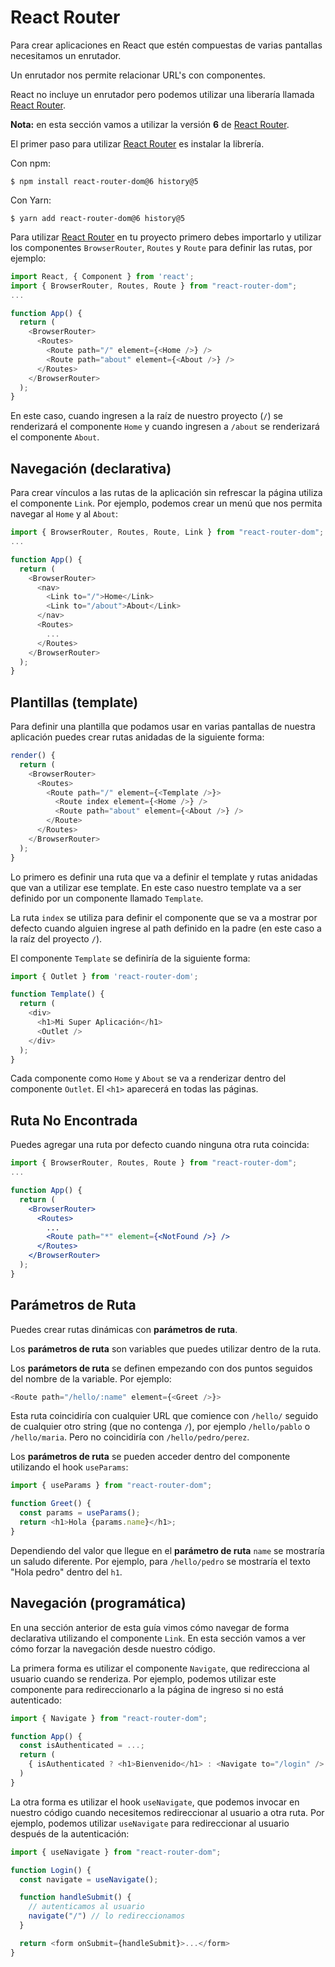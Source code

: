 # React Router

Para crear aplicaciones en React que estén compuestas de varias pantallas necesitamos un enrutador.

Un enrutador nos permite relacionar URL's con componentes.

React no incluye un enrutador pero podemos utilizar una liberaría llamada [React Router](https://reactrouter.com/).

**Nota:** en esta sección vamos a utilizar la versión **6** de [React Router](https://reactrouter.com/).

El primer paso para utilizar [React Router](https://reactrouter.com/) es instalar la librería.

Con npm:

```text
$ npm install react-router-dom@6 history@5
```

Con Yarn:

```text
$ yarn add react-router-dom@6 history@5
```

Para utilizar [React Router](https://reactrouter.com/) en tu proyecto primero debes importarlo y utilizar los componentes `BrowserRouter`, `Routes` y `Route` para definir las rutas, por ejemplo:

```javascript
import React, { Component } from 'react';
import { BrowserRouter, Routes, Route } from "react-router-dom";
...

function App() {
  return (
    <BrowserRouter>
      <Routes>
        <Route path="/" element={<Home />} />
        <Route path="about" element={<About />} />
      </Routes>
    </BrowserRouter>
  );
}
```

En este caso, cuando ingresen a la raíz de nuestro proyecto \(`/`\) se renderizará el componente `Home` y cuando ingresen a `/about` se renderizará el componente `About`.

## Navegación (declarativa)

Para crear vínculos a las rutas de la aplicación sin refrescar la página utiliza el componente `Link`. Por ejemplo, podemos crear un menú que nos permita navegar al `Home` y al `About`:

```javascript
import { BrowserRouter, Routes, Route, Link } from "react-router-dom";
...

function App() {
  return (
    <BrowserRouter>
      <nav>
        <Link to="/">Home</Link> 
        <Link to="/about">About</Link>
      </nav>
      <Routes>
        ...
      </Routes>
    </BrowserRouter>
  );
}
```

## Plantillas (template)

Para definir una plantilla que podamos usar en varias pantallas de nuestra aplicación puedes crear rutas anidadas de la siguiente forma:

```javascript
render() {
  return (
    <BrowserRouter>
      <Routes>
        <Route path="/" element={<Template />}>
          <Route index element={<Home />} />
          <Route path="about" element={<About />} />
        </Route>
      </Routes>
    </BrowserRouter>
  );
}
```

Lo primero es definir una ruta que va a definir el template y rutas anidadas que van a utilizar ese template. En este caso nuestro template va a ser definido por un componente llamado `Template`.

La ruta `index` se utiliza para definir el componente que se va a mostrar por defecto cuando alguien ingrese al path definido en la padre \(en este caso a la raíz del proyecto `/`\).

El componente `Template` se definiría de la siguiente forma:

```javascript
import { Outlet } from 'react-router-dom';

function Template() {
  return (
    <div>
      <h1>Mi Super Aplicación</h1>
      <Outlet />
    </div>
  );
}
```

Cada componente como `Home` y `About` se va a renderizar dentro del componente `Outlet`. El `<h1>` aparecerá en todas las páginas.

## Ruta No Encontrada

Puedes agregar una ruta por defecto cuando ninguna otra ruta coincida:

```jsx
import { BrowserRouter, Routes, Route } from "react-router-dom";
...

function App() {
  return (
    <BrowserRouter>
      <Routes>
        ...
        <Route path="*" element={<NotFound />} />
      </Routes>
    </BrowserRouter>
  );
}
```

## Parámetros de Ruta

Puedes crear rutas dinámicas con **parámetros de ruta**.

Los **parámetros de ruta** son variables que puedes utilizar dentro de la ruta.

Los **parámetors de ruta** se definen empezando con dos puntos seguidos del nombre de la variable. Por ejemplo:

```javascript
<Route path="/hello/:name" element={<Greet />}>
```

Esta ruta coincidiría con cualquier URL que comience con `/hello/` seguido de cualquier otro string (que no contenga `/`), por ejemplo `/hello/pablo` o `/hello/maria`. Pero no coincidiría con `/hello/pedro/perez`.

Los **parámetros de ruta** se pueden acceder dentro del componente utilizando el hook `useParams`:

```javascript
import { useParams } from "react-router-dom";

function Greet() {
  const params = useParams();
  return <h1>Hola {params.name}</h1>;
}
```

Dependiendo del valor que llegue en el **parámetro de ruta** `name` se mostraría un saludo diferente. Por ejemplo, para `/hello/pedro` se mostraría el texto "Hola pedro" dentro del `h1`.

## Navegación (programática)

En una sección anterior de esta guía vimos cómo navegar de forma declarativa utilizando el componente `Link`. En esta sección vamos a ver cómo forzar la navegación desde nuestro código.

La primera forma es utilizar el componente `Navigate`, que redirecciona al usuario cuando se renderiza. Por ejemplo, podemos utilizar este componente para redireccionarlo a la página de ingreso si no está autenticado:

```javascript
import { Navigate } from "react-router-dom";

function App() {
  const isAuthenticated = ...;
  return (
    { isAuthenticated ? <h1>Bienvenido</h1> : <Navigate to="/login" /> }
  )
}
```

La otra forma es utilizar el hook `useNavigate`, que podemos invocar en nuestro código cuando necesitemos redireccionar al usuario a otra ruta. Por ejemplo, podemos utilizar `useNavigate` para redireccionar al usuario después de la autenticación:

```javascript
import { useNavigate } from "react-router-dom";

function Login() {
  const navigate = useNavigate();

  function handleSubmit() {
    // autenticamos al usuario
    navigate("/") // lo redireccionamos
  }

  return <form onSubmit={handleSubmit}>...</form>
}
```